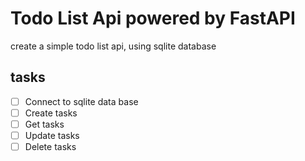 # Todo List Api powered by FastAPI

create a simple todo list api, using sqlite database

## tasks

- [ ] Connect to sqlite data base
- [ ] Create tasks
- [ ] Get tasks
- [ ] Update tasks
- [ ] Delete tasks
